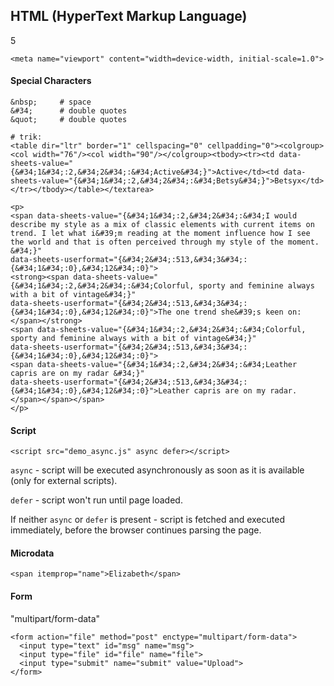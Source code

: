 HTML (HyperText Markup Language)
-
5

````
<meta name="viewport" content="width=device-width, initial-scale=1.0">
````

#### Special Characters

````
&nbsp;     # space
&#34;      # double quotes
&quot;     # double quotes

# trik:
<table dir="ltr" border="1" cellspacing="0" cellpadding="0"><colgroup><col width="76"/><col width="90"/></colgroup><tbody><tr><td data-sheets-value="{&#34;1&#34;:2,&#34;2&#34;:&#34;Active&#34;}">Active</td><td data-sheets-value="{&#34;1&#34;:2,&#34;2&#34;:&#34;Betsy&#34;}">Betsyx</td></tr></tbody></table></textarea>

<p>
<span data-sheets-value="{&#34;1&#34;:2,&#34;2&#34;:&#34;I would describe my style as a mix of classic elements with current items on trend. I let what i&#39;m reading at the moment influence how I see the world and that is often perceived through my style of the moment. &#34;}" 
data-sheets-userformat="{&#34;2&#34;:513,&#34;3&#34;:{&#34;1&#34;:0},&#34;12&#34;:0}">
<strong><span data-sheets-value="{&#34;1&#34;:2,&#34;2&#34;:&#34;Colorful, sporty and feminine always with a bit of vintage&#34;}" 
data-sheets-userformat="{&#34;2&#34;:513,&#34;3&#34;:{&#34;1&#34;:0},&#34;12&#34;:0}">The one trend she&#39;s keen on: </span></strong>
<span data-sheets-value="{&#34;1&#34;:2,&#34;2&#34;:&#34;Colorful, sporty and feminine always with a bit of vintage&#34;}" 
data-sheets-userformat="{&#34;2&#34;:513,&#34;3&#34;:{&#34;1&#34;:0},&#34;12&#34;:0}">
<span data-sheets-value="{&#34;1&#34;:2,&#34;2&#34;:&#34;Leather capris are on my radar &#34;}" 
data-sheets-userformat="{&#34;2&#34;:513,&#34;3&#34;:{&#34;1&#34;:0},&#34;12&#34;:0}">Leather capris are on my radar.</span></span></span>
</p>
````

#### Script

````
<script src="demo_async.js" async defer></script>
````

`async` - script will be executed asynchronously
as soon as it is available (only for external scripts).

`defer` - script won't run until page loaded.

If neither `async` or `defer` is present - script is fetched and executed immediately,
before the browser continues parsing the page.

#### Microdata

````
<span itemprop="name">Elizabeth</span>
````

#### Form

"multipart/form-data"

````
<form action="file" method="post" enctype="multipart/form-data">
  <input type="text" id="msg" name="msg">
  <input type="file" id="file" name="file">
  <input type="submit" name="submit" value="Upload">
</form>
````
